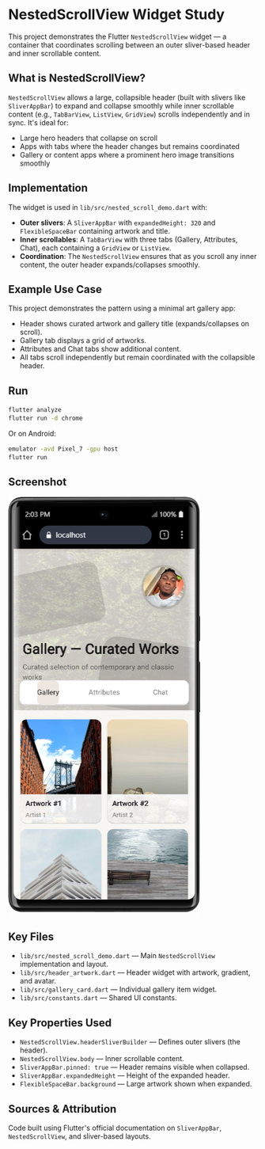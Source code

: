 # NestedScrollView Widget Study

This project demonstrates the Flutter `NestedScrollView` widget — a container that coordinates scrolling between an outer sliver-based header and inner scrollable content.

## What is NestedScrollView?

`NestedScrollView` allows a large, collapsible header (built with slivers like `SliverAppBar`) to expand and collapse smoothly while inner scrollable content (e.g., `TabBarView`, `ListView`, `GridView`) scrolls independently and in sync. It's ideal for:
- Large hero headers that collapse on scroll
- Apps with tabs where the header changes but remains coordinated
- Gallery or content apps where a prominent hero image transitions smoothly

## Implementation

The widget is used in `lib/src/nested_scroll_demo.dart` with:
- **Outer slivers**: A `SliverAppBar` with `expandedHeight: 320` and `FlexibleSpaceBar` containing artwork and title.
- **Inner scrollables**: A `TabBarView` with three tabs (Gallery, Attributes, Chat), each containing a `GridView` or `ListView`.
- **Coordination**: The `NestedScrollView` ensures that as you scroll any inner content, the outer header expands/collapses smoothly.

## Example Use Case

This project demonstrates the pattern using a minimal art gallery app:
- Header shows curated artwork and gallery title (expands/collapses on scroll).
- Gallery tab displays a grid of artworks.
- Attributes and Chat tabs show additional content.
- All tabs scroll independently but remain coordinated with the collapsible header.

## Run

```bash
flutter analyze
flutter run -d chrome
```

Or on Android:
```bash
emulator -avd Pixel_7 -gpu host
flutter run
```

## Screenshot

![App screenshot](assets/screenshot.png)

## Key Files

- `lib/src/nested_scroll_demo.dart` — Main `NestedScrollView` implementation and layout.
- `lib/src/header_artwork.dart` — Header widget with artwork, gradient, and avatar.
- `lib/src/gallery_card.dart` — Individual gallery item widget.
- `lib/src/constants.dart` — Shared UI constants.

## Key Properties Used

- `NestedScrollView.headerSliverBuilder` — Defines outer slivers (the header).
- `NestedScrollView.body` — Inner scrollable content.
- `SliverAppBar.pinned: true` — Header remains visible when collapsed.
- `SliverAppBar.expandedHeight` — Height of the expanded header.
- `FlexibleSpaceBar.background` — Large artwork shown when expanded.

## Sources & Attribution

Code built using Flutter's official documentation on `SliverAppBar`, `NestedScrollView`, and sliver-based layouts.
